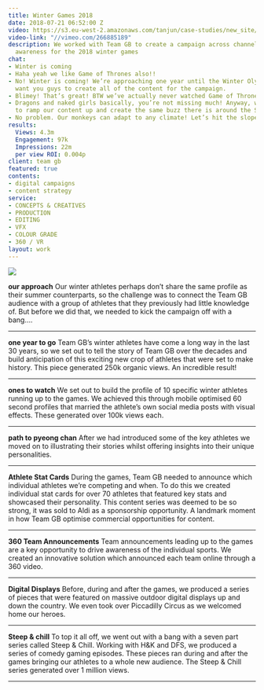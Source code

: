 ```yaml
---
title: Winter Games 2018
date: 2018-07-21 06:52:00 Z
video: https://s3.eu-west-2.amazonaws.com/tanjun/case-studies/new_site/winter-games-2018/reel
video-link: "//vimeo.com/266885189"
description: We worked with Team GB to create a campaign across channels to hep raise
  awareness for the 2018 winter games
chat:
- Winter is coming
- Haha yeah we like Game of Thrones also!!
- No! Winter is coming! We’re approaching one year until the Winter Olympics and we
  want you guys to create all of the content for the campaign.
- Blimey! That’s great! BTW we’ve actually never watched Game of Thrones.
- Dragons and naked girls basically, you’re not missing much! Anyway, we really want
  to ramp our content up and create the same buzz there is around the Summer Games.
- No problem. Our monkeys can adapt to any climate! Let’s hit the slopes.
results:
  Views: 4.3m
  Engagement: 97k
  Impressions: 22m
  per view ROI: 0.004p
client: team gb
featured: true
contents:
- digital campaigns
- content strategy
service:
- CONCEPTS & CREATIVES
- PRODUCTION
- EDITING
- VFX
- COLOUR GRADE
- 360 / VR
layout: work
---
```


<div class='image two-one'>
<img src='/uploads/winter-games-2018-emailer.gif'>
</div>

**our approach** Our winter athletes perhaps don’t share the same profile as their summer counterparts, so the challenge was to connect the Team GB audience with a group of athletes that they previously had little knowledge of.
But before we did that, we needed to kick the campaign off with a bang….

---

<div class='video one-two'>
<div data-vimeo-id='203277091' class='iframe'></div>
<a href='//vimeo.com/203277091' data-lity class='video-filter'></a>
</div>

**one year to go** Team GB’s winter athletes have come a long way in the last 30 years, so we set out to tell the story of Team GB over the decades and build anticipation of this exciting new crop of athletes that were set to make history.
This piece generated 250k organic views. An incredible result!

---

<div class='video one-one'>
<div data-vimeo-id='219507067' class='iframe'></div>
<a href='//vimeo.com/219507067' data-lity class='video-filter'>  </a>
</div>

**ones to watch** We set out to build the profile of 10 specific winter athletes running up to the games. We achieved this through mobile optimised 60 second profiles that married the athlete’s own social media posts with visual effects.
These generated over 100k views each.

---

<div class='video one-two'>
<div data-vimeo-id='250096692' class='iframe'></div>
<a href='//vimeo.com/250096692' data-lity class='video-filter'></a>
</div>

**path to pyeong chan** After we had introduced some of the key athletes we moved on to illustrating their stories whilst offering insights into their unique personalities.

---

<div class='video two-one'>
<div data-vimeo-id='265170168' class='iframe'></div>
<a href='//vimeo.com/265170168' data-lity class='video-filter'></a>
</div>

**Athlete Stat Cards** During the games, Team GB needed to announce which individual athletes we’re competing and when. To do this we created individual stat cards for over 70 athletes that featured key stats and showcased their personality.
This content series was deemed to be so strong, it was sold to Aldi as a sponsorship opportunity. A landmark moment in how Team GB optimise commercial opportunities for content.

---

<div class='video one-three'>
<div data-vimeo-id='246404832' class='iframe'></div>
<a href='//vimeo.com/246404832' data-lity class='video-filter'></a>
</div>

**360 Team Announcements** Team announcements leading up to the games are a key opportunity to drive awareness of the individual sports. We created an innovative solution which announced each team online through a 360 video.

---

<div class='video one-two'>
<div data-vimeo-id='253759404' class='iframe'></div>
<a href='//vimeo.com/253759404' data-lity class='video-filter'></a>
</div>

**Digital Displays** Before, during and after the games, we produced a series of pieces that were featured on massive outdoor digital displays up and down the country. We even took over Piccadilly Circus as we welcomed home our heroes.

---

<div class='video one-two'>
<div data-vimeo-id='257931219' class='iframe'></div>
<a href='//vimeo.com/257931219' data-lity class='video-filter'></a>
</div>

**Steep & chill** To top it all off, we went out with a bang with a seven part series called Steep & Chill. Working with H&K and DFS, we produced a series of comedy gaming episodes. These pieces ran during and after the games bringing our athletes to a whole new audience.
The Steep & Chill series generated over 1 million views.

---